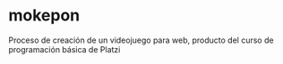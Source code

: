 # mokepon

Proceso de creación de un videojuego para web, producto del curso de programación básica de Platzi 
